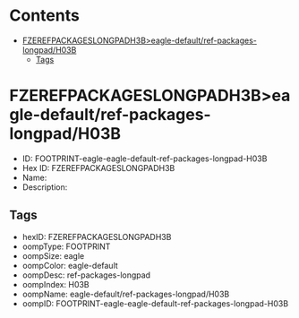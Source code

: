 



Contents
========

* [FZEREFPACKAGESLONGPADH3B>eagle-default/ref-packages-longpad/H03B](#fzerefpackageslongpadh3beagle-defaultref-packages-longpadh03b)
	* [Tags](#tags)

# FZEREFPACKAGESLONGPADH3B>eagle-default/ref-packages-longpad/H03B

- ID: FOOTPRINT-eagle-eagle-default-ref-packages-longpad-H03B
- Hex ID: FZEREFPACKAGESLONGPADH3B
- Name: 
- Description: 

## Tags

- hexID: FZEREFPACKAGESLONGPADH3B
- oompType: FOOTPRINT
- oompSize: eagle
- oompColor: eagle-default
- oompDesc: ref-packages-longpad
- oompIndex: H03B
- oompName: eagle-default/ref-packages-longpad/H03B
- oompID: FOOTPRINT-eagle-eagle-default-ref-packages-longpad-H03B
